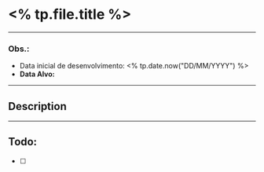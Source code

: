 # <% tp.file.title %>
---
### Obs.:
- Data inicial de desenvolvimento: <% tp.date.now("DD/MM/YYYY") %>
- **Data Alvo:**   

---
## Description

---
## Todo:
- [ ] 